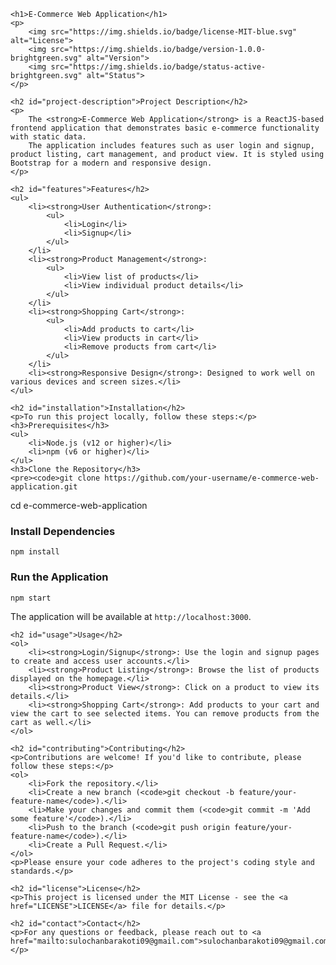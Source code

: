 
    <h1>E-Commerce Web Application</h1>
    <p>
        <img src="https://img.shields.io/badge/license-MIT-blue.svg" alt="License">
        <img src="https://img.shields.io/badge/version-1.0.0-brightgreen.svg" alt="Version">
        <img src="https://img.shields.io/badge/status-active-brightgreen.svg" alt="Status">
    </p>

    <h2 id="project-description">Project Description</h2>
    <p>
        The <strong>E-Commerce Web Application</strong> is a ReactJS-based frontend application that demonstrates basic e-commerce functionality with static data.
        The application includes features such as user login and signup, product listing, cart management, and product view. It is styled using Bootstrap for a modern and responsive design.
    </p>

    <h2 id="features">Features</h2>
    <ul>
        <li><strong>User Authentication</strong>: 
            <ul>
                <li>Login</li>
                <li>Signup</li>
            </ul>
        </li>
        <li><strong>Product Management</strong>:
            <ul>
                <li>View list of products</li>
                <li>View individual product details</li>
            </ul>
        </li>
        <li><strong>Shopping Cart</strong>:
            <ul>
                <li>Add products to cart</li>
                <li>View products in cart</li>
                <li>Remove products from cart</li>
            </ul>
        </li>
        <li><strong>Responsive Design</strong>: Designed to work well on various devices and screen sizes.</li>
    </ul>

    <h2 id="installation">Installation</h2>
    <p>To run this project locally, follow these steps:</p>
    <h3>Prerequisites</h3>
    <ul>
        <li>Node.js (v12 or higher)</li>
        <li>npm (v6 or higher)</li>
    </ul>
    <h3>Clone the Repository</h3>
    <pre><code>git clone https://github.com/your-username/e-commerce-web-application.git
cd e-commerce-web-application
    </code></pre>
    <h3>Install Dependencies</h3>
    <pre><code>npm install
    </code></pre>
    <h3>Run the Application</h3>
    <pre><code>npm start
    </code></pre>
    <p>The application will be available at <code>http://localhost:3000</code>.</p>

    <h2 id="usage">Usage</h2>
    <ol>
        <li><strong>Login/Signup</strong>: Use the login and signup pages to create and access user accounts.</li>
        <li><strong>Product Listing</strong>: Browse the list of products displayed on the homepage.</li>
        <li><strong>Product View</strong>: Click on a product to view its details.</li>
        <li><strong>Shopping Cart</strong>: Add products to your cart and view the cart to see selected items. You can remove products from the cart as well.</li>
    </ol>

    <h2 id="contributing">Contributing</h2>
    <p>Contributions are welcome! If you'd like to contribute, please follow these steps:</p>
    <ol>
        <li>Fork the repository.</li>
        <li>Create a new branch (<code>git checkout -b feature/your-feature-name</code>).</li>
        <li>Make your changes and commit them (<code>git commit -m 'Add some feature'</code>).</li>
        <li>Push to the branch (<code>git push origin feature/your-feature-name</code>).</li>
        <li>Create a Pull Request.</li>
    </ol>
    <p>Please ensure your code adheres to the project's coding style and standards.</p>

    <h2 id="license">License</h2>
    <p>This project is licensed under the MIT License - see the <a href="LICENSE">LICENSE</a> file for details.</p>

    <h2 id="contact">Contact</h2>
    <p>For any questions or feedback, please reach out to <a href="mailto:sulochanbarakoti09@gmail.com">sulochanbarakoti09@gmail.com</a>.</p>

